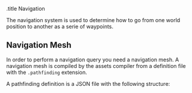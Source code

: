 .title Navigation

The navigation system is used to determine how to go from one world position to another as a serie of waypoints.

## Navigation Mesh

In order to perform a navigation query you need a navigation mesh. A navigation mesh is compiled by the assets compiler from a definition file with the `.pathfinding` extension.

A pathfinding definition is a JSON file with the following structure:
